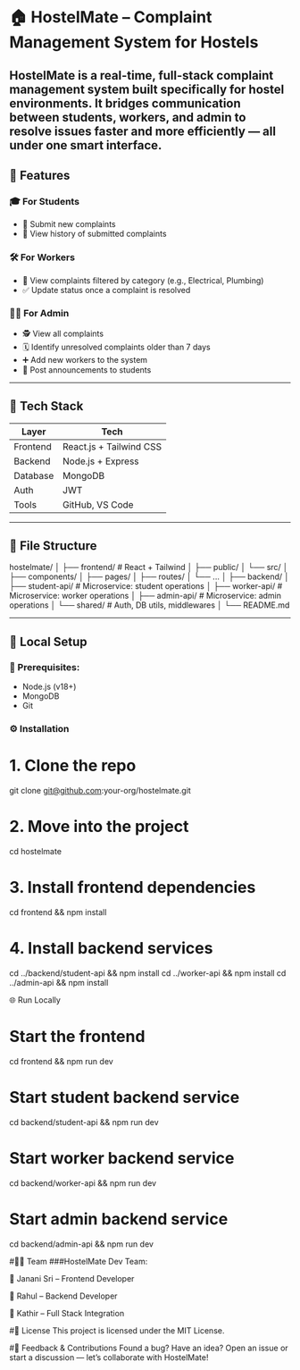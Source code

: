# 🏠 HostelMate – Complaint Management System for Hostels

HostelMate is a real-time, full-stack complaint management system built specifically for hostel environments. It bridges communication between students, workers, and admin to resolve issues faster and more efficiently — all under one smart interface.
--------
## 🚀 Features

### 🎓 For Students
- 📝 Submit new complaints
- 📜 View history of submitted complaints

### 🛠️ For Workers
- 📂 View complaints filtered by category (e.g., Electrical, Plumbing)
- ✅ Update status once a complaint is resolved

### 👨‍💼 For Admin
- 🕵️ View all complaints
- 🗓️ Identify unresolved complaints older than 7 days
- ➕ Add new workers to the system
- 📢 Post announcements to students

---

## 🧱 Tech Stack

| Layer         | Tech                             |
|---------------|----------------------------------|
| Frontend      | React.js + Tailwind CSS          |
| Backend       | Node.js + Express                |
| Database      | MongoDB                          |
| Auth          | JWT                              |
| Tools         | GitHub, VS Code                  |

---

## 📂 File Structure
hostelmate/ │ 
├── frontend/ # React + Tailwind │ 
├── public/ │ 
└── src/ │ 
├── components/ │ 
├── pages/ │ 
├── routes/ │ 
└── ... │ 
├── backend/ │
├── student-api/ # Microservice: student operations │
├── worker-api/ # Microservice: worker operations │ 
├── admin-api/ # Microservice: admin operations │ 
└── shared/ # Auth, DB utils, middlewares │
└── README.md



---

## 🥪 Local Setup

### 🔧 Prerequisites:
- Node.js (v18+)
- MongoDB
- Git

### ⚙️ Installation

# 1. Clone the repo
git clone git@github.com:your-org/hostelmate.git

# 2. Move into the project
cd hostelmate

# 3. Install frontend dependencies
cd frontend && npm install

# 4. Install backend services
cd ../backend/student-api && npm install
cd ../worker-api && npm install
cd ../admin-api && npm install

🌐 Run Locally
# Start the frontend
cd frontend && npm run dev

# Start student backend service
cd backend/student-api && npm run dev

# Start worker backend service
cd backend/worker-api && npm run dev

# Start admin backend service
cd backend/admin-api && npm run dev


#🧑‍💻 Team
###HostelMate Dev Team:

🎨 Janani Sri – Frontend Developer

🧠 Rahul – Backend Developer

🔗 Kathir – Full Stack Integration

#📄 License
This project is licensed under the MIT License.

#💬 Feedback & Contributions
Found a bug? Have an idea?
Open an issue or start a discussion — let’s collaborate with HostelMate!

   
